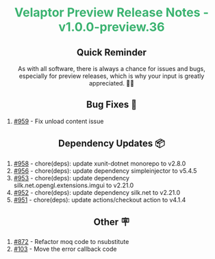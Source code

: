 <h1 align="center" style="color: mediumseagreen;font-weight: bold;">
Velaptor Preview Release Notes - v1.0.0-preview.36
</h1>

<h2 align="center" style="font-weight: bold;">Quick Reminder</h2>

<div align="center">

As with all software, there is always a chance for issues and bugs, especially for preview releases, which is why your input is greatly appreciated. 🙏🏼
</div>

<h2 align="center" style="font-weight: bold;">Bug Fixes 🐛</h2>

1. [#959](https://github.com/KinsonDigital/Velaptor/issues/959) - Fix unload content issue

<h2 align="center" style="font-weight: bold;">Dependency Updates 📦</h2>

1. [#958](https://github.com/KinsonDigital/Velaptor/pull/958) - chore(deps): update xunit-dotnet monorepo to v2.8.0
2. [#956](https://github.com/KinsonDigital/Velaptor/pull/956) - chore(deps): update dependency simpleinjector to v5.4.5
3. [#953](https://github.com/KinsonDigital/Velaptor/pull/953) - chore(deps): update dependency silk.net.opengl.extensions.imgui to v2.21.0
4. [#952](https://github.com/KinsonDigital/Velaptor/pull/952) - chore(deps): update dependency silk.net to v2.21.0
5. [#951](https://github.com/KinsonDigital/Velaptor/pull/951) - chore(deps): update actions/checkout action to v4.1.4

<h2 align="center" style="font-weight: bold;">Other 🪧</h2>

1. [#872](https://github.com/KinsonDigital/Velaptor/issues/872) - Refactor moq code to nsubstitute
2. [#103](https://github.com/KinsonDigital/Velaptor/issues/103) - Move the error callback code
